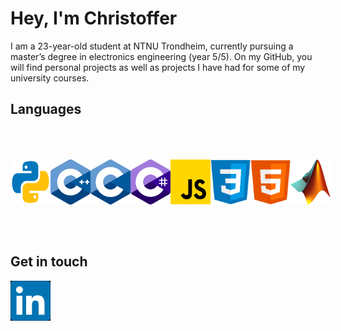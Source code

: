 <h1>Hey, I'm Christoffer</h1>

I am a 23-year-old student at NTNU Trondheim, currently pursuing a master’s degree in electronics engineering (year 5/5). On my GitHub, you will find personal projects as well as projects I have had for some of my university courses.


<h2>Languages</h2>
<div style="display: inline-block; display: flex; justify-content: space-between; padding: 50px 0;">
<img src="images/py.png" alt="Python" width="64px">
<img src="images/cpp.png" alt="C++" width="64px">
<img src="images/c.png" alt="C" width="64px">
<img src="images/C_sharp.png" alt="C_SHARP" width="64px">
<img src="images/JS.png" alt="JavsScript" width="64px">
<img src="images/css.png" alt="CSS" width="64px">
<img src="images/html.png" alt="HTML" width="64px">
<img src="images/MATLAB.png" alt="MATLAB" width="64px">
</div>

<h2>Get in touch</h2>
<a href="https://www.linkedin.com/in/christoffer-b-skiaker/"><img  src="images/LinkedIn_black.png" alt="LinkedIn" width="64px" style="position:absolute;"></a>


<!---
I like web development, 

- 👀 I’m interested in ...
- 🌱 I’m currently learning ...
- 💞️ I’m looking to collaborate on ...
- 📫 How to reach me ...
--->



<!---
chrisskiberg/chrisskiberg is a ✨ special ✨ repository because its `README.md` (this file) appears on your GitHub profile.
You can click the Preview link to take a look at your changes.
--->
